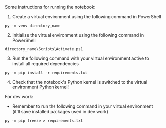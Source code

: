 Some instructions for running the notebook:

1. Create a virtual environment using the following command in PowerShell
```
py -m venv directory_name
```
2. Initialise the virtual environment using the following command in PowerShell
```
directory_name\Scripts\Activate.ps1
```
3. Run the following command with your virtual environment active to install all required dependencies
```
py -m pip install -r requirements.txt
```
4. Check that the notebook's Python kernel is switched to the virtual environment Python kernel!


For dev work:

- Remember to run the following command in your virtual environment (it'll save installed packages used in dev work)
```
py -m pip freeze > requirements.txt
```